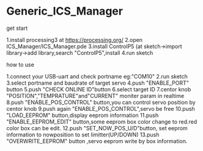 # Generic_ICS_Manager
get start

1.install processing3 at https://processing.org/
2.open ICS_Manager/ICS_Manager.pde
3.install ControlP5 (at sketch->import library->add library,search  "ControlP5",install
4.run sketch

how to use

1.connect your USB-uart and check portname eg:"COM10"
2.run sketch
3.select portname and baudrate of target servo
4.push "ENABLE_PORT" button
5.push "CHECK ONLINE ID"button
6.select target ID
7.centor knob "POSITION","TEMPRATURE"and"CURRENT" moniter param in realtime
8.push "ENABLE_POS_CONTROL" button,you can control servo position by centor knob
9.push again "ENABLE_POS_CONTROL",servo be free
10.push "LOAD_EEPROM" button,display eeprom information
11.push "ENABLE_EEPROM_EDIT" button,some eeprom box color change to red.red color box can be edit.
12.push "SET_NOW_POS_U/D"button, set eeprom information to nowposition to set limitter(UP/DOWN)
13.push "OVERWRITE_EEPROM" button ,servo eeprom write by box information.
